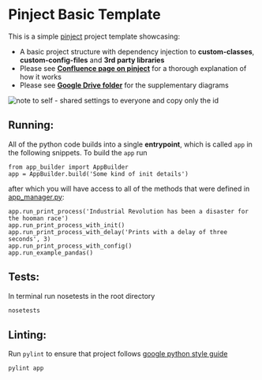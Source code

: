 # Pinject Basic Template #

This is a simple [pinject](https://github.com/google/pinject) project template showcasing:
- A basic project structure with dependency injection to **custom-classes**, **custom-config-files** and **3rd party libraries**
- Please see [**Confluence page on pinject**](https://dreamsai.atlassian.net/wiki/spaces/CD/pages/51806219/Pinject) for a thorough explanation of how it works
- Please see [**Google Drive folder**](https://drive.google.com/drive/u/0/folders/1pyOLMyfwYCrm6LWFglNalZDZ25fue9lR) for the supplementary diagrams

![note to self - shared settings to everyone and copy only the id](https://drive.google.com/uc?export=view&id=1oUh8p8bVmRwuXtNlznkWG0Ak_192M_KN "Too small? Click the link")


## Running: ##

All of the python code builds into a single **entrypoint**, which is called `app` in the following snippets. To build the `app` run

``` python-console
from app_builder import AppBuilder
app = AppBuilder.build('Some kind of init details')
```

after which you will have access to all of the methods that were defined in [app_manager.py](./app_manager.py):

``` python-console
app.run_print_process('Industrial Revolution has been a disaster for the hooman race')
app.run_print_process_with_init()
app.run_print_process_with_delay('Prints with a delay of three seconds', 3)
app.run_print_process_with_config()
app.run_example_pandas()
```

## Tests: ##
In terminal run nosetests in the root directory
```bash
nosetests
```

## Linting: ##
Run `pylint` to ensure that project follows [google python style guide](https://google.github.io/styleguide/pyguide.html)
```bash
pylint app
```
